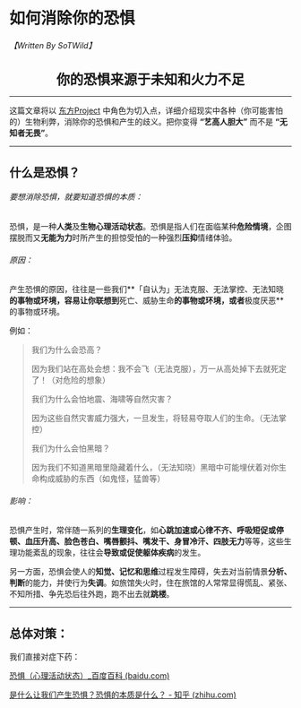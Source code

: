 # 如何消除你的恐惧

###### 【Written By SoTWild】

<center><b><font size = "5">你的恐惧来源于未知和火力不足</font></b></center>

------

这篇文章将以 [东方Project](/popularization/20220223.html) 中角色为切入点，详细介绍现实中各种（你可能害怕的）生物利弊，消除你的恐惧和产生的歧义。把你变得 **“艺高人胆大”** 而不是 **“无知者无畏”**。

------

## 什么是恐惧？

###### 要想消除恐惧，就要知道恐惧的本质：

恐惧，是一种**人类**及**生物心理活动状态**。恐惧是指人们在面临某种**危险情境**，企图摆脱而又**无能为力**时所产生的担惊受怕的一种强烈**压抑**情绪体验。

###### 原因：

产生恐惧的原因，往往是一些我们**「自认为」无法克服、无法掌控、无法知晓**的事物或环境，容易让你联想到**死亡、威胁生命**的事物或环境，或者**极度厌恶**的事物或环境。

例如：

> 我们为什么会恐高？
>
> 因为我们站在高处会想：我不会飞（无法克服），万一从高处掉下去就死定了！（对危险的想象）
>
> 我们为什么会怕地震、海啸等自然灾害？
>
> 因为这些自然灾害威力强大，一旦发生，将轻易夺取人们的生命。（无法掌控）
>
> 我们为什么会怕黑暗？
>
> 因为我们不知道黑暗里隐藏着什么，（无法知晓）黑暗中可能埋伏着对你生命构成威胁的东西（如鬼怪，猛兽等）

###### 影响：

恐惧产生时，常伴随一系列的**生理变化**，如**心跳加速或心律不齐、呼吸短促或停顿、血压升高、脸色苍白、嘴唇颤抖、嘴发干、身冒冷汗、四肢无力**等等，这些生理功能紊乱的现象，往往会**导致或促使躯体疾病**的发生。

另一方面，恐惧会使人的**知觉、记忆和思维**过程发生障碍，失去对当前情景**分析、判断**的能力，并使行为**失调**。如旅馆失火时，住在旅馆的人常常显得慌乱、紧张、不知所措、争先恐后往外跑，跑不出去就**跳楼**。

------

## 总体对策：

我们直接对症下药：

















[恐惧（心理活动状态）_百度百科 (baidu.com)](https://baike.baidu.com/item/恐惧/3042343)

[是什么让我们产生恐惧？恐惧的本质是什么？ - 知乎 (zhihu.com)](https://www.zhihu.com/question/20110684)